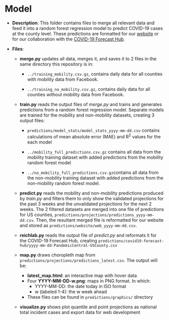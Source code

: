 # Model

- **Description**: This folder contains files to merge all relevant data and feed it into a random forest regression model to predict COVID-19 cases at the county level. These predictions are formatted for our [website](https://www.itsonit.com) or for our collaboration with the [COVID-19 Forecast Hub](https://covid19forecasthub.org/).

- **Files**:

  - **merge.py** updates all data, merges it, and saves it to 2 files in the same directory this repository is in:

    - `../training_mobility.csv.gz`, contains daily data for all counties with mobility data from Facebook.

    - `../training_no_mobility.csv.gz`, contains daily data for all counties without mobility data from Facebook.

  - **train.py** reads the output files of *merge.py* and trains and generates predictions from a random forest regression model. Separate models are trained for the mobility and non-mobility datasets, creating 3 output files:

    - `predictions/model_stats/model_stats_yyyy-mm-dd.csv` contains calculations of mean absolute error (MAE) and R<sup>2</sup> values for the each model

    - `../mobility_full_predictions.csv.gz` contains all data from the mobility training dataset with added predictions from the mobility random forest model

    - `../no_mobility_full_predictions.csv.gz`contains all data from the non-mobility training dataset with added predictions from the non-mobility random forest model.

  - **predict.py** reads the mobility and non-mobility predictions produced by *train.py* and filters them to only show the validated projections for the past 3 weeks and the unvalidated projections for the next 2 weeks.  The 2 filtered datasets are merged into one file of predictions for US counties, `predictions/projections/predictions_yyyy-mm-dd.csv`.  Then, the resultant merged file is reformatted for our website and stored as `predictions/website/web_yyyy-mm-dd.csv`.

  - **reichlab.py** reads the output file of *predict.py* and reformats it for the COVID-19 Forecast Hub, creating `predictions/covid19-forecast-hub/yyyy-mm-dd-PandemicCentral-USCounty.csv`
  - **map.py** draws choropleth map from `predictions/projections/predictions_latest.csv`. The output will be:
    - **latest_map.html**: an interactive map with hover data
    - Four **YYYY-MM-DD-w.png**: maps in PNG format. In which:
      - YYYY-MM-DD: the date today in ISO format
      - w (labeled 1-4): the w week ahead
    - These files can be found in `predictions/graphics/` directory
  - **visualize.py** shows plot quantile and point projections as national total incident cases and export data for web development
